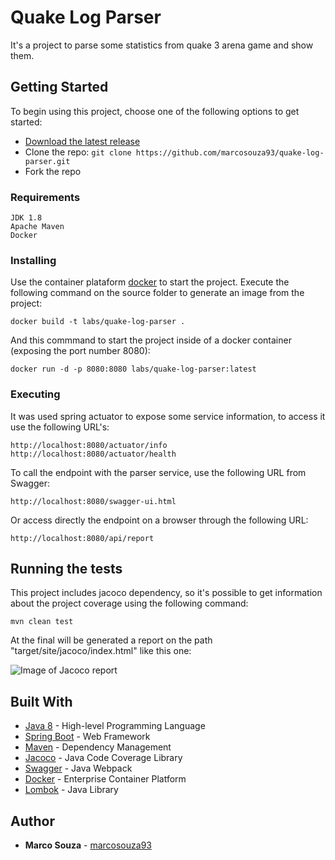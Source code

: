 # Quake Log Parser

It's a project to parse some statistics from quake 3 arena game and show them.

## Getting Started

To begin using this project, choose one of the following options to get started:
* [Download the latest release](https://github.com/marcosouza93/quake-log-parser/archive/master.zip)
* Clone the repo: `git clone https://github.com/marcosouza93/quake-log-parser.git`
* Fork the repo

### Requirements

```
JDK 1.8
Apache Maven
Docker
```

### Installing

Use the container plataform [docker](https://www.docker.com/) to start the project. Execute the following command on the source folder to generate an image from the project:

```
docker build -t labs/quake-log-parser .
```

And this commmand to start the project inside of a docker container (exposing the port number 8080):

```
docker run -d -p 8080:8080 labs/quake-log-parser:latest
```

### Executing

It was used spring actuator to expose some service information, to access it use the following URL's:

```
http://localhost:8080/actuator/info
http://localhost:8080/actuator/health
```

To call the endpoint with the parser service, use the following URL from Swagger:

```
http://localhost:8080/swagger-ui.html
```

Or access directly the endpoint on a browser through the following URL:

```
http://localhost:8080/api/report
```

## Running the tests

This project includes jacoco dependency, so it's possible to get information about the project coverage using the following command:

```
mvn clean test
```

At the final will be generated a report on the path "target/site/jacoco/index.html" like this one:

![Image of Jacoco report](https://github.com/marcosouza93/quake-log-parser/src/main/resources/jacoco-report.png)

## Built With

* [Java 8](https://rometools.github.io/rome/) - High-level Programming Language
* [Spring Boot](https://spring.io/projects/spring-boot) - Web Framework
* [Maven](https://maven.apache.org/) - Dependency Management
* [Jacoco](https://www.eclemma.org/jacoco/) - Java Code Coverage Library
* [Swagger](https://swagger.io/) - Java Webpack
* [Docker](https://www.docker.com/) - Enterprise Container Platform
* [Lombok](https://projectlombok.org/) - Java Library

## Author

* **Marco Souza** - [marcosouza93](https://github.com/marcosouza93)

